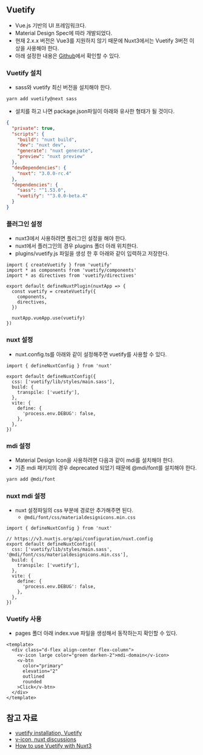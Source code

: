 ## Vuetify

- Vue.js 기반의 UI 프레임워크다.
- Material Design Spec에 따라 개발되었다.
- 현재 2.x.x 버전은 Vue3를 지원하지 않기 때문에 Nuxt3에서는 Vuetify 3버전 이상을 사용해야 한다.
- 아래 설정한 내용은 [Github](https://github.com/greeng00se/nuxt3-vuetify-axios)에서 확인할 수 있다.

### Vuetify 설치

- sass와 vuetify 최신 버전을 설치해야 한다.

```bash
yarn add vuetify@next sass
```

- 설치를 하고 나면 package.json파일이 아래와 유사한 형태가 될 것이다.

```json
{
  "private": true,
  "scripts": {
    "build": "nuxt build",
    "dev": "nuxt dev",
    "generate": "nuxt generate",
    "preview": "nuxt preview"
  },
  "devDependencies": {
    "nuxt": "3.0.0-rc.4"
  },
  "dependencies": {
    "sass": "^1.53.0",
    "vuetify": "^3.0.0-beta.4"
  }
}
```

### 플러그인 설정

- nuxt3에서 사용하려면 플러그인 설정을 해야 한다.
- nuxt에서 플러그인의 경우 plugins 폴더 아래 위치한다.
- plugins/vuetify.js 파일을 생성 한 후 아래와 같이 입력하고 저장한다.

```tsx
import { createVuetify } from 'vuetify'
import * as components from 'vuetify/components'
import * as directives from 'vuetify/directives'

export default defineNuxtPlugin(nuxtApp => {
  const vuetify = createVuetify({
    components,
    directives,
  })

  nuxtApp.vueApp.use(vuetify)
})
```

### nuxt 설정

- nuxt.config.ts를 아래와 같이 설정해주면 vuetify를 사용할 수 있다.

```tsx
import { defineNuxtConfig } from 'nuxt'

export default defineNuxtConfig({
  css: ['vuetify/lib/styles/main.sass'],
  build: {
    transpile: ['vuetify'],
  },
  vite: {
    define: {
      'process.env.DEBUG': false,
    },
  },
})
```

### mdi 설정

- Material Design Icon을 사용하려면 다음과 같이 mdi를 설치해야 한다.
- 기존 mdi 패키지의 경우 deprecated 되었기 때문에 @mdi/font를 설치해야 한다.

```bash
yarn add @mdi/font
```

### nuxt mdi 설정

- nuxt 설정파일의 css 부분에 경로만 추가해주면 된다.
    - `@mdi/font/css/materialdesignicons.min.css`

```tsx
import { defineNuxtConfig } from 'nuxt'

// https://v3.nuxtjs.org/api/configuration/nuxt.config
export default defineNuxtConfig({
  css: ['vuetify/lib/styles/main.sass', '@mdi/font/css/materialdesignicons.min.css'],
  build: {
    transpile: ['vuetify'],
  },
  vite: {
    define: {
      'process.env.DEBUG': false,
    },
  },
})
```

### Vuetify 사용

- pages 폴더 아래 index.vue 파일을 생성해서 동작하는지 확인할 수 있다.

```tsx
<template>
  <div class="d-flex align-center flex-column">
    <v-icon large color="green darken-2">mdi-domain</v-icon>
    <v-btn
      color="primary"
      elevation="2"
      outlined
      rounded
    >Click</v-btn>
  </div>
</template>
```

## 참고 자료

- [vuetify installation, Vuetify](https://next.vuetifyjs.com/en/getting-started/installation/)
- [v-icon, nuxt discussions](https://github.com/nuxt/framework/discussions/1183#discussioncomment-2682117)
- [How to use Vuetify with Nuxt3](https://codybontecou.com/how-to-use-vuetify-with-nuxt-3.html#integrate-vuetify-s-mdi-icons)